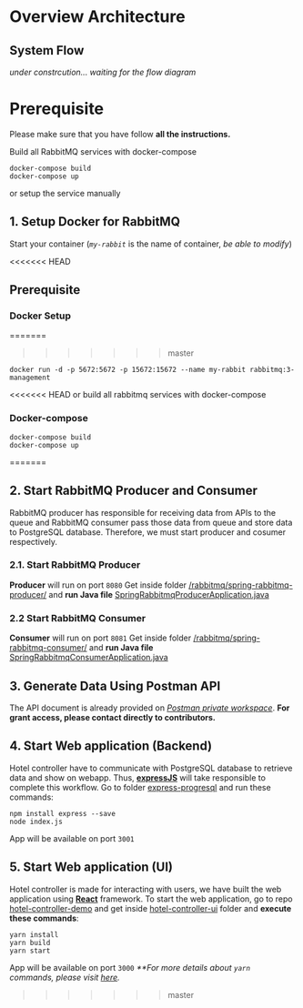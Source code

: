 # Overview Architecture

## System Flow

_under constrcution... waiting for the flow diagram_

# Prerequisite

Please make sure that you have follow **all the instructions.**

Build all RabbitMQ services with docker-compose

```
docker-compose build
docker-compose up
```

or setup the service manually

## 1. Setup Docker for RabbitMQ

Start your container (_`my-rabbit`_ is the name of container, _be able to modify_)

<<<<<<< HEAD
## Prerequisite

### Docker Setup

=======
>>>>>>> master
```
docker run -d -p 5672:5672 -p 15672:15672 --name my-rabbit rabbitmq:3-management
```

<<<<<<< HEAD
or build all rabbitmq services with docker-compose

### Docker-compose

```
docker-compose build
docker-compose up
```
=======
## 2. Start RabbitMQ Producer and Consumer

RabbitMQ producer has responsible for receiving data from APIs to the queue and RabbitMQ consumer pass those data from queue and store data to PostgreSQL database. Therefore, we must start producer and cosumer respectively.

### 2.1. Start RabbitMQ Producer

**Producer** will run on port `8080`
Get inside folder [/rabbitmq/spring-rabbitmq-producer/](https://github.com/guyzsarun/rabbitmq-gpdb-poc/tree/master/rabbitmq/spring-rabbitmq-producer) and **run Java file** [SpringRabbitmqProducerApplication.java](https://github.com/guyzsarun/rabbitmq-gpdb-poc/blob/master/rabbitmq/spring-rabbitmq-producer/src/main/java/com/example/rabbitmq/springrabbitmqproducer/SpringRabbitmqProducerApplication.java)

### 2.2 Start RabbitMQ Consumer

**Consumer** will run on port `8081`
Get inside folder [/rabbitmq/spring-rabbitmq-consumer/](https://github.com/guyzsarun/rabbitmq-gpdb-poc/tree/master/rabbitmq/spring-rabbitmq-consumer) and **run Java file** [SpringRabbitmqConsumerApplication.java](https://github.com/guyzsarun/rabbitmq-gpdb-poc/blob/master/rabbitmq/spring-rabbitmq-consumer/src/main/java/com/example/rabbitmq/springrabbitmqconsumer/SpringRabbitmqConsumerApplication.java)

## 3. Generate Data Using Postman API

The API document is already provided on _[Postman private workspace](https://vmware-squad.postman.co/workspace/fc3299f2-8526-48f7-84f6-42ad6423b545)_. **For grant access, please contact directly to contributors.**

## 4. Start Web application (Backend)

Hotel controller have to communicate with PostgreSQL database to retrieve data and show on webapp. Thus, [**expressJS**](https://expressjs.com) will take responsible to complete this workflow. Go to folder [express-progresql](https://github.com/Raksani/hotel-controller-demo/tree/main/express-postgres) and run these commands:

```
npm install express --save
node index.js
```

App will be available on port `3001`

## 5. Start Web application (UI)

Hotel controller is made for interacting with users, we have built the web application using [**React**](https://www.google.com/url?sa=t&rct=j&q=&esrc=s&source=web&cd=&cad=rja&uact=8&ved=2ahUKEwjBwNz9nOXzAhV6yzgGHUqmCiwQFnoECAkQAQ&url=https://reactjs.org/&usg=AOvVaw26YbpVhaFnAB4A6G8-4uAs) framework. To start the web application, go to repo [hotel-controller-demo](https://github.com/Raksani/hotel-controller-demo) and get inside [hotel-controller-ui](https://github.com/Raksani/hotel-controller-demo/tree/main/hotel-controller-UI) folder and **execute these commands**:

```
yarn install
yarn build
yarn start
```

App will be available on port `3000`
_\*\*For more details about `yarn` commands, please visit [here](https://github.com/Raksani/hotel-controller-demo/tree/main/hotel-controller-UI#readme)._
>>>>>>> master
